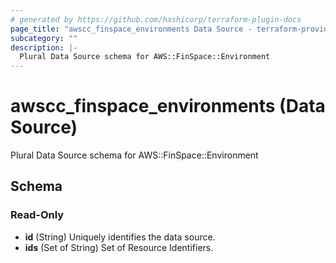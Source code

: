 ```yaml
---
# generated by https://github.com/hashicorp/terraform-plugin-docs
page_title: "awscc_finspace_environments Data Source - terraform-provider-awscc"
subcategory: ""
description: |-
  Plural Data Source schema for AWS::FinSpace::Environment
---
```


# awscc_finspace_environments (Data Source)

Plural Data Source schema for AWS::FinSpace::Environment



<!-- schema generated by tfplugindocs -->
## Schema

### Read-Only

- **id** (String) Uniquely identifies the data source.
- **ids** (Set of String) Set of Resource Identifiers.


